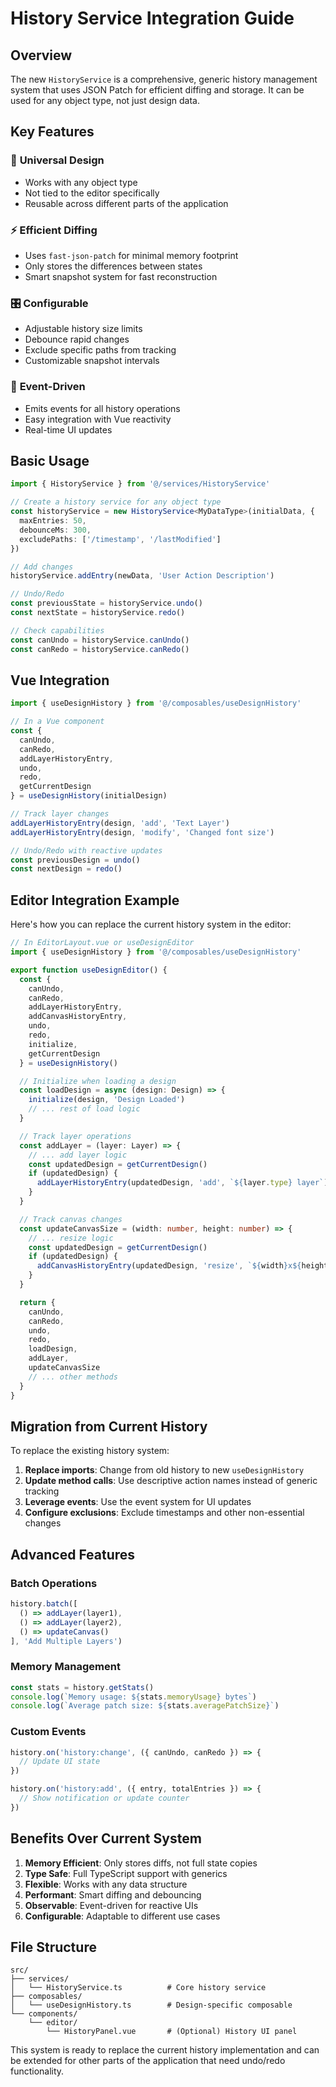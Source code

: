 # History Service Integration Guide

## Overview

The new `HistoryService` is a comprehensive, generic history management system that uses JSON Patch for efficient diffing and storage. It can be used for any object type, not just design data.

## Key Features

### 🚀 **Universal Design**
- Works with any object type
- Not tied to the editor specifically
- Reusable across different parts of the application

### ⚡ **Efficient Diffing**
- Uses `fast-json-patch` for minimal memory footprint
- Only stores the differences between states
- Smart snapshot system for fast reconstruction

### 🎛️ **Configurable**
- Adjustable history size limits
- Debounce rapid changes
- Exclude specific paths from tracking
- Customizable snapshot intervals

### 🔔 **Event-Driven**
- Emits events for all history operations
- Easy integration with Vue reactivity
- Real-time UI updates

## Basic Usage

```typescript
import { HistoryService } from '@/services/HistoryService'

// Create a history service for any object type
const historyService = new HistoryService<MyDataType>(initialData, {
  maxEntries: 50,
  debounceMs: 300,
  excludePaths: ['/timestamp', '/lastModified']
})

// Add changes
historyService.addEntry(newData, 'User Action Description')

// Undo/Redo
const previousState = historyService.undo()
const nextState = historyService.redo()

// Check capabilities
const canUndo = historyService.canUndo()
const canRedo = historyService.canRedo()
```

## Vue Integration

```typescript
import { useDesignHistory } from '@/composables/useDesignHistory'

// In a Vue component
const {
  canUndo,
  canRedo,
  addLayerHistoryEntry,
  undo,
  redo,
  getCurrentDesign
} = useDesignHistory(initialDesign)

// Track layer changes
addLayerHistoryEntry(design, 'add', 'Text Layer')
addLayerHistoryEntry(design, 'modify', 'Changed font size')

// Undo/Redo with reactive updates
const previousDesign = undo()
const nextDesign = redo()
```

## Editor Integration Example

Here's how you can replace the current history system in the editor:

```typescript
// In EditorLayout.vue or useDesignEditor
import { useDesignHistory } from '@/composables/useDesignHistory'

export function useDesignEditor() {
  const {
    canUndo,
    canRedo,
    addLayerHistoryEntry,
    addCanvasHistoryEntry,
    undo,
    redo,
    initialize,
    getCurrentDesign
  } = useDesignHistory()

  // Initialize when loading a design
  const loadDesign = async (design: Design) => {
    initialize(design, 'Design Loaded')
    // ... rest of load logic
  }

  // Track layer operations
  const addLayer = (layer: Layer) => {
    // ... add layer logic
    const updatedDesign = getCurrentDesign()
    if (updatedDesign) {
      addLayerHistoryEntry(updatedDesign, 'add', `${layer.type} layer`)
    }
  }

  // Track canvas changes
  const updateCanvasSize = (width: number, height: number) => {
    // ... resize logic
    const updatedDesign = getCurrentDesign()
    if (updatedDesign) {
      addCanvasHistoryEntry(updatedDesign, 'resize', `${width}x${height}`)
    }
  }

  return {
    canUndo,
    canRedo,
    undo,
    redo,
    loadDesign,
    addLayer,
    updateCanvasSize
    // ... other methods
  }
}
```

## Migration from Current History

To replace the existing history system:

1. **Replace imports**: Change from old history to new `useDesignHistory`
2. **Update method calls**: Use descriptive action names instead of generic tracking
3. **Leverage events**: Use the event system for UI updates
4. **Configure exclusions**: Exclude timestamps and other non-essential changes

## Advanced Features

### Batch Operations
```typescript
history.batch([
  () => addLayer(layer1),
  () => addLayer(layer2),
  () => updateCanvas()
], 'Add Multiple Layers')
```

### Memory Management
```typescript
const stats = history.getStats()
console.log(`Memory usage: ${stats.memoryUsage} bytes`)
console.log(`Average patch size: ${stats.averagePatchSize}`)
```

### Custom Events
```typescript
history.on('history:change', ({ canUndo, canRedo }) => {
  // Update UI state
})

history.on('history:add', ({ entry, totalEntries }) => {
  // Show notification or update counter
})
```

## Benefits Over Current System

1. **Memory Efficient**: Only stores diffs, not full state copies
2. **Type Safe**: Full TypeScript support with generics
3. **Flexible**: Works with any data structure
4. **Performant**: Smart diffing and debouncing
5. **Observable**: Event-driven for reactive UIs
6. **Configurable**: Adaptable to different use cases

## File Structure

```
src/
├── services/
│   └── HistoryService.ts          # Core history service
├── composables/
│   └── useDesignHistory.ts        # Design-specific composable
└── components/
    └── editor/
        └── HistoryPanel.vue       # (Optional) History UI panel
```

This system is ready to replace the current history implementation and can be extended for other parts of the application that need undo/redo functionality.
